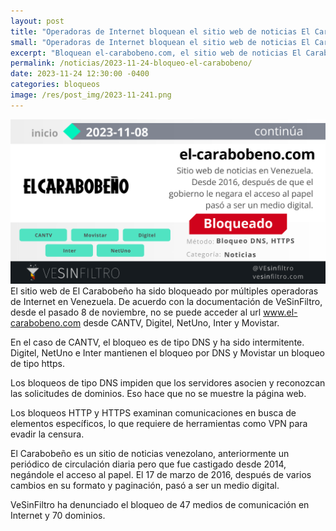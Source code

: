 ```yaml
---
layout: post
title: "Operadoras de Internet bloquean el sitio web de noticias El Carabobeño"
small: "Operadoras de Internet bloquean el sitio web de noticias El Carabobeño"
excerpt: "Bloquean el-carabobeno.com, el sitio web de noticias El Carabobeño"
permalink: /noticias/2023-11-24-bloqueo-el-carabobeno/
date: 2023-11-24 12:30:00 -0400
categories: bloqueos
image: /res/post_img/2023-11-241.png
---
```

![](/res/post_img/2023-11-24.png)
El sitio web de El Carabobeño ha sido bloqueado por múltiples operadoras de Internet en Venezuela. De acuerdo con la documentación de VeSinFiltro, desde el pasado 8 de noviembre, no se puede acceder al url www.el-carabobeno.com desde CANTV, Digitel, NetUno, Inter y Movistar.

En el caso de CANTV, el bloqueo es de tipo DNS y ha sido intermitente. Digitel, NetUno e Inter mantienen el bloqueo por DNS y Movistar un bloqueo de tipo https.

Los bloqueos de tipo DNS impiden que los servidores asocien y reconozcan las solicitudes de dominios. Eso hace que no se muestre la página web. 

Los bloqueos HTTP y HTTPS examinan comunicaciones en busca de elementos específicos, lo que requiere de herramientas como VPN para evadir la censura.

El Carabobeño es un sitio de noticias venezolano, anteriormente un periódico de circulación diaria pero que fue castigado desde 2014, negándole el acceso al papel. El 17 de marzo de 2016, después de varios cambios en su formato y paginación, pasó a ser un medio digital.

VeSinFiltro ha denunciado el bloqueo de 47 medios de comunicación en Internet y 70 dominios.
